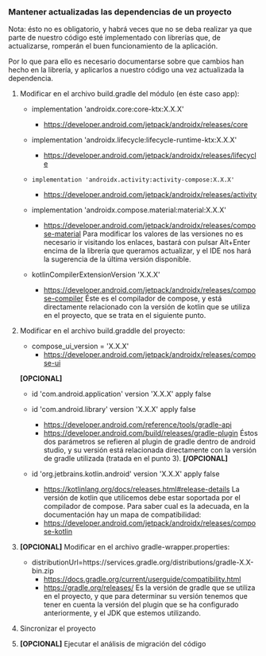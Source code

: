 ### Mantener actualizadas las dependencias de un proyecto

Nota: ésto no es obligatorio, y habrá veces que no se deba realizar ya que parte de nuestro código
esté implementado con librerías que, de actualizarse, romperán el buen funcionamiento de la aplicación.

Por lo que para ello es necesario documentarse sobre que cambios han hecho en la librería, y aplicarlos
a nuestro código una vez actualizada la dependencia.

1. Modificar en el archivo build.gradle del módulo (en éste caso app):
    - implementation 'androidx.core:core-ktx:X.X.X'
        - https://developer.android.com/jetpack/androidx/releases/core
    - implementation 'androidx.lifecycle:lifecycle-runtime-ktx:X.X.X'
        - https://developer.android.com/jetpack/androidx/releases/lifecycle
    -     implementation 'androidx.activity:activity-compose:X.X.X'
        - https://developer.android.com/jetpack/androidx/releases/activity
    - implementation 'androidx.compose.material:material:X.X.X'
        - https://developer.android.com/jetpack/androidx/releases/compose-material
Para modificar los valores de las versiones no es necesario ir visitando los enlaces, bastará con pulsar Alt+Enter encima de la librería que queramos actualizar, y el IDE nos hará la sugerencia de la última versión disponible.

    - kotlinCompilerExtensionVersion 'X.X.X'
        - https://developer.android.com/jetpack/androidx/releases/compose-compiler
    Éste es el compilador de compose, y está directamente relacionado con la versión de kotlin que se utiliza en el proyecto, que se trata en el siguiente punto.

2. Modificar en el archivo build.graddle del proyecto:
    - compose_ui_version = 'X.X.X'
        - https://developer.android.com/jetpack/androidx/releases/compose-ui

    **[OPCIONAL]**
    - id 'com.android.application' version 'X.X.X' apply false
    - id 'com.android.library' version 'X.X.X' apply false
        - https://developer.android.com/reference/tools/gradle-api
        - https://developer.android.com/build/releases/gradle-plugin
    Éstos dos parámetros se refieren al plugin de gradle dentro de android studio, y su versión está relacionada directamente con la versión de gradle utilizada (tratada en el punto 3).
    **[/OPCIONAL]**

    - id 'org.jetbrains.kotlin.android' version 'X.X.X' apply false
        - https://kotlinlang.org/docs/releases.html#release-details
    La versión de kotlin que utilicemos debe estar soportada por el compilador de compose. Para saber cual es la adecuada, en la documentación hay un mapa de compatibilidad:
        - https://developer.android.com/jetpack/androidx/releases/compose-kotlin

3. **[OPCIONAL]** Modificar en el archivo gradle-wrapper.properties:
    - distributionUrl=https\://services.gradle.org/distributions/gradle-X.X-bin.zip
        - https://docs.gradle.org/current/userguide/compatibility.html
        - https://gradle.org/releases/
    Es la versión de gradle que se utiliza en el proyecto, y que para determinar su versión tenemos que tener en cuenta la versión del plugin que se ha configurado anteriormente, y el JDK que estemos utilizando.

4. Sincronizar el proyecto
5. **[OPCIONAL]** Ejecutar el análisis de migración del código
